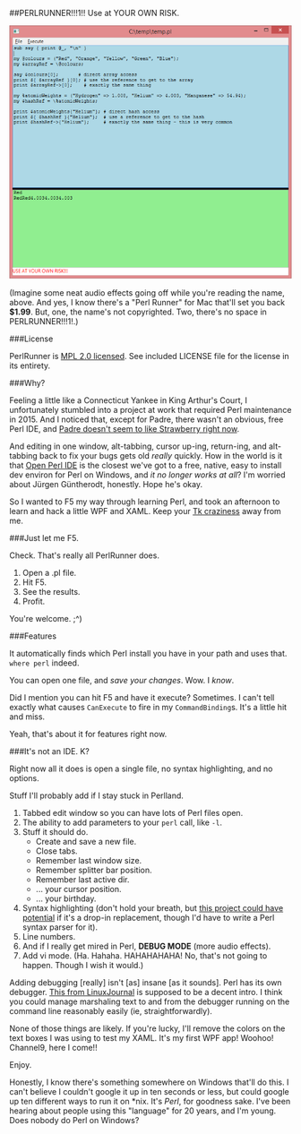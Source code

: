 ##PERLRUNNER!!!1!! Use at YOUR OWN RISK.

![Screenshot of PERLRUNNER!!!1!!](https://raw.githubusercontent.com/ruffin--/PerlRunner/master/screenshots/runner1.png)

(Imagine some neat audio effects going off while you're reading the name, above. And yes, I know there's a "Perl Runner" for Mac that'll set you back **$1.99**. But, one, the name's not copyrighted. Two, there's no space in PERLRUNNER!!!1!.)

###License

PerlRunner is [MPL 2.0 licensed](https://www.mozilla.org/MPL/2.0/). See included LICENSE file for the license in its entirety.

###Why?

Feeling a little like a Connecticut Yankee in King Arthur's Court, I unfortunately stumbled into a project at work that required Perl maintenance in 2015. And I noticed that, except for Padre, there wasn't an obvious, free Perl IDE, and [Padre doesn't seem to like Strawberry right now](http://myfreakinname.blogspot.com/2015/01/continued-misadventures-in-perl.html#padrefail).

And editing in one window, alt-tabbing, cursor up-ing, return-ing, and alt-tabbing back to fix your bugs gets old *really* quickly. How in the world is it that [Open Perl IDE](http://open-perl-ide.sourceforge.net/) is the closest we've got to a free, native, easy to install dev environ for Perl on Windows, and *it no longer works at all*? I'm worried about Jürgen Güntherodt, honestly. Hope he's okay.

So I wanted to F5 my way through learning Perl, and took an afternoon to learn and hack a little WPF and XAML. Keep your [Tk craziness](http://ptkdb.sourceforge.net/demo.html) away from me.

###Just let me F5.

Check. That's really all PerlRunner does.

1. Open a .pl file.
2. Hit F5.
3. See the results.
4. Profit.

You're welcome. ;^)

###Features

It automatically finds which Perl install you have in your path and uses that. `where perl` indeed.

You can open one file, and *save your changes*. Wow. I *know*.

Did I mention you can hit F5 and have it execute? Sometimes. I can't tell exactly what causes `CanExecute` to fire in my `CommandBinding`s. It's a little hit and miss.

Yeah, that's about it for features right now.

###It's not an IDE. K?

Right now all it does is open a single file, no syntax highlighting, and no options.

Stuff I'll probably add if I stay stuck in Perlland.

1. Tabbed edit window so you can have lots of Perl files open.
2. The ability to add parameters to your `perl` call, like `-l`.
3. Stuff it should do.
    * Create and save a new file.
    * Close tabs.
    * Remember last window size.
    * Remember splitter bar position.
    * Remember last active dir.
    * ... your cursor position.
    * ... your birthday.
4. Syntax highlighting (don't hold your breath, but [this project could have potential](https://github.com/PavelTorgashov/FastColoredTextBox) if it's a drop-in replacement, though I'd have to write a Perl syntax parser for it).
5. Line numbers.
6. And if I really get mired in Perl, **DEBUG MODE** (more audio effects).
7. Add vi mode. (Ha. Hahaha. HAHAHAHAHA! No, that's not going to happen. Though I wish it would.)

Adding debugging [really] isn't [as] insane [as it sounds]. Perl has its own debugger. [This from LinuxJournal](http://www.linuxjournal.com/article/2484) is supposed to be a decent intro. I think you could manage marshaling text to and from the debugger running on the command line reasonably easily (ie, straightforwardly).

None of those things are likely. If you're lucky, I'll remove the colors on the text boxes I was using to test my XAML. It's my first WPF app! Woohoo! Channel9, here I come!!

Enjoy.

Honestly, I know there's something somewhere on Windows that'll do this. I can't believe I couldn't google it up in ten seconds or less, but could google up ten different ways to run it on \*nix. It's *Perl*, for goodness sake. I've been hearing about people using this "language" for 20 years, and I'm young. Does nobody do Perl on Windows?